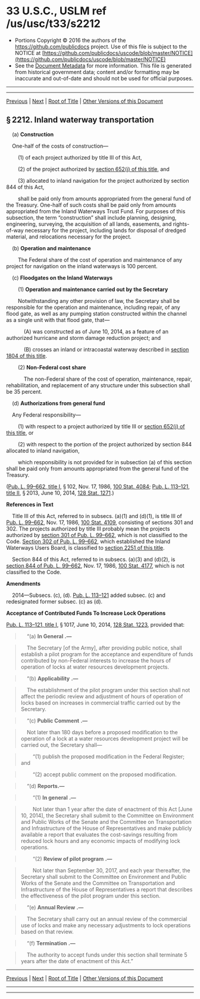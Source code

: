 ---
---

# 33 U.S.C., USLM ref /us/usc/t33/s2212

* Portions Copyright © 2016 the authors of the https://github.com/publicdocs project.
  Use of this file is subject to the NOTICE at [https://github.com/publicdocs/uscode/blob/master/NOTICE](https://github.com/publicdocs/uscode/blob/master/NOTICE)
* See the [Document Metadata](././../../../../..//README.md) for more information.
  This file is generated from historical government data; content and/or formatting may be inaccurate and out-of-date and should not be used for official purposes.

----------
----------

[Previous](./../../../../..//us/usc/t33/ch36/schI/m__us_usc_t33_s2211a.md) | [Next](./../../../../..//us/usc/t33/ch36/schI/m__us_usc_t33_s2213.md) | [Root of Title](./../../../../../) | [Other Versions of this Document](https://publicdocs.github.io/go/links?ns=uslm&ref=%2Fus%2Fusc%2Ft33%2Fs2212)

## § 2212. Inland waterway transportation

    (a) __Construction__ 

    One-half of the costs of construction—

        (1) of each project authorized by title III of this Act,

        (2) of the project authorized by [section 652(j) of this title][/us/usc/t33/s652/j], and

        (3) allocated to inland navigation for the project authorized by section 844 of this Act,

        shall be paid only from amounts appropriated from the general fund of the Treasury. One-half of such costs shall be paid only from amounts appropriated from the Inland Waterways Trust Fund. For purposes of this subsection, the term “construction” shall include planning, designing, engineering, surveying, the acquisition of all lands, easements, and rights-of-way necessary for the project, including lands for disposal of dredged material, and relocations necessary for the project.

    (b) __Operation and maintenance__ 

        The Federal share of the cost of operation and maintenance of any project for navigation on the inland waterways is 100 percent.

    (c) __Floodgates on the Inland Waterways__ 

        (1) __Operation and maintenance carried out by the Secretary__ 

        Notwithstanding any other provision of law, the Secretary shall be responsible for the operation and maintenance, including repair, of any flood gate, as well as any pumping station constructed within the channel as a single unit with that flood gate, that—

            (A) was constructed as of June 10, 2014, as a feature of an authorized hurricane and storm damage reduction project; and

            (B) crosses an inland or intracoastal waterway described in [section 1804 of this title][/us/usc/t33/s1804].

        (2) __Non-Federal cost share__ 

            The non-Federal share of the cost of operation, maintenance, repair, rehabilitation, and replacement of any structure under this subsection shall be 35 percent.

    (d) __Authorizations from general fund__ 

    Any Federal responsibility—

        (1) with respect to a project authorized by title III or [section 652(j) of this title][/us/usc/t33/s652/j], or

        (2) with respect to the portion of the project authorized by section 844 allocated to inland navigation,

        which responsibility is not provided for in subsection (a) of this section shall be paid only from amounts appropriated from the general fund of the Treasury.

([Pub. L. 99–662, title I][/us/pl/99/662/tI], § 102, Nov. 17, 1986, [100 Stat. 4084][/us/stat/100/4084]; [Pub. L. 113–121, title II][/us/pl/113/121/tII], § 2013, June 10, 2014, [128 Stat. 1271][/us/stat/128/1271].)

 __References in Text__ 

    Title III of this Act, referred to in subsecs. (a)(1) and (d)(1), is title III of [Pub. L. 99–662][/us/pl/99/662], Nov. 17, 1986, [100 Stat. 4109][/us/stat/100/4109], consisting of sections 301 and 302. The projects authorized by title III probably mean the projects authorized by [section 301 of Pub. L. 99–662][/us/pl/99/662/s301], which is not classified to the Code. [Section 302 of Pub. L. 99–662][/us/pl/99/662/s302], which established the Inland Waterways Users Board, is classified to [section 2251 of this title][/us/usc/t33/s2251].

    Section 844 of this Act, referred to in subsecs. (a)(3) and (d)(2), is [section 844 of Pub. L. 99–662][/us/pl/99/662/s844], Nov. 17, 1986, [100 Stat. 4177][/us/stat/100/4177], which is not classified to the Code.

 __Amendments__ 

    2014—Subsecs. (c), (d). [Pub. L. 113–121][/us/pl/113/121] added subsec. (c) and redesignated former subsec. (c) as (d).

 __Acceptance of Contributed Funds To Increase Lock Operations__ 

[Pub. L. 113–121, title I][/us/pl/113/121/tI], § 1017, June 10, 2014, [128 Stat. 1223][/us/stat/128/1223], provided that:

>     “(a)  __In General__  __.—__ 

>     The Secretary \[of the Army\], after providing public notice, shall establish a pilot program for the acceptance and expenditure of funds contributed by non-Federal interests to increase the hours of operation of locks at water resources development projects.

>     “(b)  __Applicability__  __.—__ 

>     The establishment of the pilot program under this section shall not affect the periodic review and adjustment of hours of operation of locks based on increases in commercial traffic carried out by the Secretary.

>     “(c)  __Public Comment__  __.—__ 

>     Not later than 180 days before a proposed modification to the operation of a lock at a water resources development project will be carried out, the Secretary shall—

>         “(1) publish the proposed modification in the Federal Register; and

>         “(2) accept public comment on the proposed modification.

>     “(d) __Reports.—__ 

>         “(1)  __In general__  __.—__ 

>         Not later than 1 year after the date of enactment of this Act \[June 10, 2014\], the Secretary shall submit to the Committee on Environment and Public Works of the Senate and the Committee on Transportation and Infrastructure of the House of Representatives and make publicly available a report that evaluates the cost-savings resulting from reduced lock hours and any economic impacts of modifying lock operations.

>         “(2)  __Review of pilot program__  __.—__ 

>         Not later than September 30, 2017, and each year thereafter, the Secretary shall submit to the Committee on Environment and Public Works of the Senate and the Committee on Transportation and Infrastructure of the House of Representatives a report that describes the effectiveness of the pilot program under this section.

>     “(e)  __Annual Review__  __.—__ 

>     The Secretary shall carry out an annual review of the commercial use of locks and make any necessary adjustments to lock operations based on that review.

>     “(f)  __Termination__  __.—__ 

>     The authority to accept funds under this section shall terminate 5 years after the date of enactment of this Act.”

----------

[Previous](./../../../../..//us/usc/t33/ch36/schI/m__us_usc_t33_s2211a.md) | [Next](./../../../../..//us/usc/t33/ch36/schI/m__us_usc_t33_s2213.md) | [Root of Title](./../../../../../) | [Other Versions of this Document](https://publicdocs.github.io/go/links?ns=uslm&ref=%2Fus%2Fusc%2Ft33%2Fs2212)

----------
----------

[/us/usc/t33/s652/j]: https://publicdocs.github.io/go/links?ns=uslm&ref=%2Fus%2Fusc%2Ft33%2Fs652%2Fj
[/us/usc/t33/s1804]: https://publicdocs.github.io/go/links?ns=uslm&ref=%2Fus%2Fusc%2Ft33%2Fs1804
[/us/usc/t33/s652/j]: https://publicdocs.github.io/go/links?ns=uslm&ref=%2Fus%2Fusc%2Ft33%2Fs652%2Fj
[/us/pl/99/662/tI]: https://publicdocs.github.io/go/links?ns=uslm&ref=%2Fus%2Fpl%2F99%2F662%2FtI
[/us/stat/100/4084]: https://publicdocs.github.io/go/links?ns=uslm&ref=%2Fus%2Fstat%2F100%2F4084
[/us/pl/113/121/tII]: https://publicdocs.github.io/go/links?ns=uslm&ref=%2Fus%2Fpl%2F113%2F121%2FtII
[/us/stat/128/1271]: https://publicdocs.github.io/go/links?ns=uslm&ref=%2Fus%2Fstat%2F128%2F1271
[/us/pl/99/662]: https://publicdocs.github.io/go/links?ns=uslm&ref=%2Fus%2Fpl%2F99%2F662
[/us/stat/100/4109]: https://publicdocs.github.io/go/links?ns=uslm&ref=%2Fus%2Fstat%2F100%2F4109
[/us/pl/99/662/s301]: https://publicdocs.github.io/go/links?ns=uslm&ref=%2Fus%2Fpl%2F99%2F662%2Fs301
[/us/pl/99/662/s302]: https://publicdocs.github.io/go/links?ns=uslm&ref=%2Fus%2Fpl%2F99%2F662%2Fs302
[/us/usc/t33/s2251]: https://publicdocs.github.io/go/links?ns=uslm&ref=%2Fus%2Fusc%2Ft33%2Fs2251
[/us/pl/99/662/s844]: https://publicdocs.github.io/go/links?ns=uslm&ref=%2Fus%2Fpl%2F99%2F662%2Fs844
[/us/stat/100/4177]: https://publicdocs.github.io/go/links?ns=uslm&ref=%2Fus%2Fstat%2F100%2F4177
[/us/pl/113/121]: https://publicdocs.github.io/go/links?ns=uslm&ref=%2Fus%2Fpl%2F113%2F121
[/us/pl/113/121/tI]: https://publicdocs.github.io/go/links?ns=uslm&ref=%2Fus%2Fpl%2F113%2F121%2FtI
[/us/stat/128/1223]: https://publicdocs.github.io/go/links?ns=uslm&ref=%2Fus%2Fstat%2F128%2F1223


